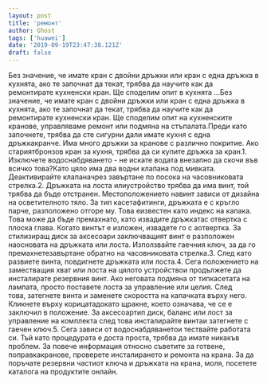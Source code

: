 ```yaml
---
layout: post
title: 'ремонт'
author: Ghost
tags: ['huawei']
date: '2019-09-19T23:47:38.121Z'
draft: false
---
```


Без значение, че имате кран с двойни дръжки или кран с една дръжка в кухнята, ако те започнат да текат, трябва да научите как да ремонтирате кухненски кран. Ще споделим опит в кухнята ...Без значение, че имате кран с двойни дръжки или кран с една дръжка в кухнята, ако те започнат да текат, трябва да научите как да ремонтирате кухненски кран. Ще споделим опит на кухненските кранове, управляваме ремонт или подмяна на стъпалата.Преди като започнете, трябва да сте сигурни дали имате кухня с една дръжкакранче. Има много дръжки за кранове с различно покритие. Ако стариятбронзов кран за кухня, трябва да си купите дръжка за кран.1. Изключете водоснабдяването - не искате водата внезапно да скочи във всичко това?Като цяло има два водни клапана под мивката. Деактивирайте клапаначрез завъртане по посока на часовниковата стрелка.2. Дръжката на лоста илиустройство трябва да има винт, той трябва да бъде отстранен. Местоположението навинт зависи от дизайна на осветителното тяло. За тип касетафитинги, дръжката е с кръгло парче, разположено отгоре му. Това еизвестен като индекс на капака. Това може да бъде премахнато, като извадите дръжкатас отвертка с плоска глава. Когато винтът е изложен, извадете го с aотвертка. За стилизиращ диск за аксесоари заключващият винт е разположен наосновата на дръжката или лоста. Използвайте гаечния ключ, за да го премахнетезавъртане обратно на часовниковата стрелка.3. След като развиете винта, повдигнете дръжката или лоста.4. Сега положението на заместващия хват или лоста на цялото устройствои продължете да инсталирате резервния винт. Ако неговата подмяна от типкасетата на лампата, просто поставете лоста за управление или целия. След това, затегнете винта и заменете скоростта на капачката върху него. Кликнете върху корицатадокато щракне, което означава, че се е заключил в положение. За аксесоартип диск, баланс или лост за управление на комплекта след това инсталирайте винтаи затегнете с гаечен ключ.5. Сега зависи от водоснабдяванетои тествайте работата си. Тъй като процедурата е доста проста, трябва да имате никакъв проблем. За повече информация относно съветите за готвене, поправкакранове, проверете инсталирането и ремонта на крана. За да поръчате резервни частиот ключа и дръжката на крана, моля, посетете каталога на продуктите онлайн. 
